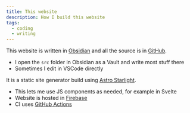 ```yaml
---
title: This website
description: How I build this website
tags:
  - coding
  - writing
---
```


This website is written in [Obsidian](https://obsidian.md)
and all the source is in [GitHub](https://github.com/danielfrg/wiki.danielfrg.com).

- I open the `src` folder in Obsidian as a Vault and write most stuff there
- Sometimes I edit in VSCode directly

It is a static site generator build using [Astro Starlight](https://starlight.astro.build/).

- This lets me use JS components as needed, for example in Svelte
- Website is hosted in [Firebase](https://firebase.google.com/)
- CI uses [GitHub Actions](https://github.com/danielfrg/wiki.danielfrg.com/actions)